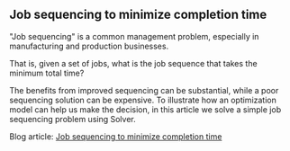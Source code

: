 ## Job sequencing to minimize completion time
"Job sequencing" is a common management problem, especially in manufacturing and production businesses.

That is, given a set of jobs, what is the job sequence that takes the minimum total time?

The benefits from improved sequencing can be substantial, while a poor sequencing solution can be expensive. To illustrate how an optimization model can help us make the decision, in this article we solve a simple job sequencing problem using Solver.

Blog article: [Job sequencing to minimize completion time](https://www.solvermax.com/blog/job-sequence)

